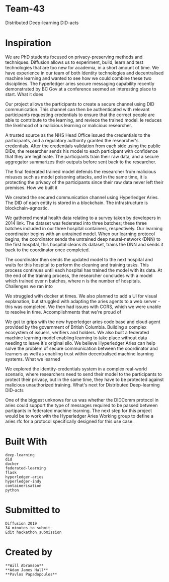# Team-43
Distributed Deep-learning DID-acts


# Inspiration

We are PhD students focused on privacy-preserving methods and techniques. Diffusion allows us to experiment, build, learn and test technologies that are too new for academia, in a short amount of time. We have experience in our team of both Identity technologies and decentralised machine learning and wanted to see how we could combine these two disciplines. The hyperledger aries secure messaging capability recently demonstrated by BC Gov at a conference seemed an interesting place to start.
What it does

Our project allows the participants to create a secure channel using DID communication. This channel can then be authenticated with relevant participants requesting credentials to ensure that the correct people are able to contribute to the learning, and reviece the trained model. Ie reduces the likelihood of a malicious learning or malicious researcher.

A trusted source as the NHS Head Office issued the credentials to the participants, and a regulatory authority granted the researcher's credentials. After the credentials validation from each side using the public DIDs, the researcher sends his model to each participant with confidence that they are legitimate. The participants train their raw data, and a secure aggregator summarizes their outputs before sent back to the researcher.

The final federated trained model defends the researcher from malicious misuses such as model poisoning attacks, and in the same time, it is protecting the privacy of the participants since their raw data never left their premises.
How we built it

We created the secured communication channel using Hyperledger Aries. The DID of each entity is stored in a blockchain. The infrastructure is blockchain-agnostic.

We gathered mental health data relating to a survey taken by developers in 2014 link. The dataset was federated into three batches; these three batches included in our three hospital containers, respectively. Our learning coordinator begins with an untrained model. When our learning protocol begins, the coordinator sends the untrained deep neural-network (DNN) to the first hospital, this hospital cleans its dataset, trains the DNN and sends it back to the coordinator once completed.

The coordinator then sends the updated model to the next hospital and waits for this hospital to perform the cleaning and training tasks. This process continues until each hospital has trained the model with its data. At the end of the training process, the researcher concludes with a model which trained over n batches, where n is the number of hospitals.
Challenges we ran into

We struggled with docker at times. We also planned to add a UI for visual explanation, but struggled with adapting the aries agents to a web server - this was completed. We then had issues with CORS, which we were unable to resolve in time.
Accomplishments that we're proud of

We got to grips with the new hyperledger aries code base and cloud agent provided by the government of British Columbia. Building a complex ecosystem of issuers, verifiers and holders. We also built a federated machine learning model enabling learning to take place without data needing to leave it's original silo. We believe Hyperledger Aries can help solve the problem of secure communication between the coordinator and learners as well as enabling trust within decentralised machine learning systems.
What we learned

We explored the identity-credentials system in a complex real-world scenario, where researchers need to send their model to the participants to protect their privacy, but in the same time, they have to be protected against malicious unauthorized training.
What's next for Distributed Deep-learning DID-acts

One of the biggest unknows for us was whether the DIDComm protocol in aries could support the type of messages required to be passed between partipants in federated machine learning. The next step for this project would be to work with the Hyperledger Aries Working group to define a aries rfc for a protocol specifically designed for this use case.

# Built With

    deep-learning
    did
    docker
    federated-learning
    flask
    hyperledger-aries
    hyperledger-indy
    containerisation
    python

# Submitted to

    Diffusion 2019
    34 minutes to submit
    Edit hackathon submission

# Created by

    **Will Abramson** 
    **Adam James Hall**
    **Pavlos Papadopoulos**